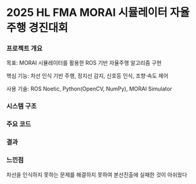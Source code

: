 # 2025 HL FMA MORAI 시뮬레이터 자율주행 경진대회

### 프로젝트 개요
목표: MORAI 시뮬레이터를 활용한 ROS 기반 자율주행 알고리즘 구현

핵심 기능: 차선 인식 기반 주행, 정지선 감지, 신호등 인식, 조향·속도 제어

사용 기술: ROS Noetic, Python(OpenCV, NumPy), MORAI Simulator

### 시스템 구조


### 주요 코드



### 결과

### 느낀점
차선을 인식하지 못하는 문제를 해결하지 못하여 본선진출에 실패한 것이 아쉬웠다
